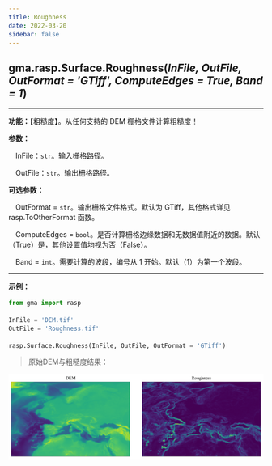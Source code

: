 ```yaml
---
title: Roughness
date: 2022-03-20
sidebar: false
---
```


## gma.rasp.Surface.**Roughness**(*InFile, OutFile, OutFormat = 'GTiff', ComputeEdges = True, Band = 1*)

---

**功能：**【粗糙度】。从任何支持的 DEM 栅格文件计算粗糙度！

**参数：** 

&emsp;InFile：`str`。输入栅格路径。

&emsp;OutFile：`str`。输出栅格路径。

**可选参数：**

&emsp;OutFormat  = `str`。输出栅格文件格式。默认为 GTiff，其他格式详见 rasp.ToOtherFormat 函数。

&emsp;ComputeEdges = `bool`。是否计算栅格边缘数据和无数据值附近的数据。默认（True）是，其他设置值均视为否（False）。

&emsp;Band = `int`。需要计算的波段，编号从 1 开始。默认（1）为第一个波段。

---

**示例：**

```python
from gma import rasp

InFile = 'DEM.tif'
OutFile = 'Roughness.tif'

rasp.Surface.Roughness(InFile, OutFile, OutFormat = 'GTiff')
```

> 原始DEM与粗糙度结果：

![](/rasp/Roughness.png)

